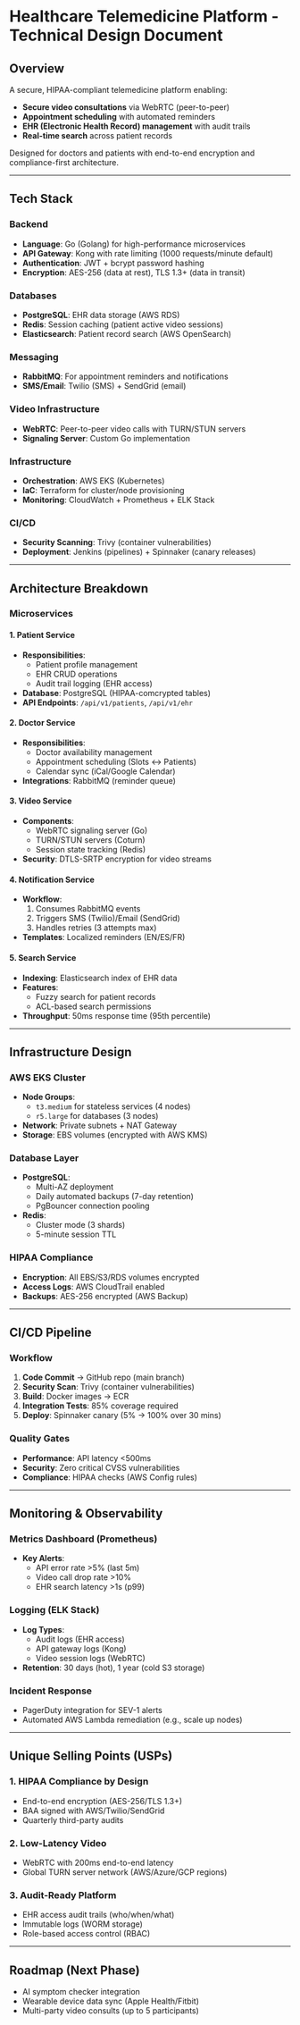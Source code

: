 # Healthcare Telemedicine Platform - Technical Design Document

## Overview

A secure, HIPAA-compliant telemedicine platform enabling:

- **Secure video consultations** via WebRTC (peer-to-peer)
- **Appointment scheduling** with automated reminders
- **EHR (Electronic Health Record) management** with audit trails
- **Real-time search** across patient records

Designed for doctors and patients with end-to-end encryption and compliance-first architecture.

---

## Tech Stack

### Backend

- **Language**: Go (Golang) for high-performance microservices
- **API Gateway**: Kong with rate limiting (1000 requests/minute default)
- **Authentication**: JWT + bcrypt password hashing
- **Encryption**: AES-256 (data at rest), TLS 1.3+ (data in transit)

### Databases

- **PostgreSQL**: EHR data storage (AWS RDS)
- **Redis**: Session caching (patient active video sessions)
- **Elasticsearch**: Patient record search (AWS OpenSearch)

### Messaging

- **RabbitMQ**: For appointment reminders and notifications
- **SMS/Email**: Twilio (SMS) + SendGrid (email)

### Video Infrastructure

- **WebRTC**: Peer-to-peer video calls with TURN/STUN servers
- **Signaling Server**: Custom Go implementation

### Infrastructure

- **Orchestration**: AWS EKS (Kubernetes)
- **IaC**: Terraform for cluster/node provisioning
- **Monitoring**: CloudWatch + Prometheus + ELK Stack

### CI/CD

- **Security Scanning**: Trivy (container vulnerabilities)
- **Deployment**: Jenkins (pipelines) + Spinnaker (canary releases)

---

## Architecture Breakdown

### Microservices

#### 1. Patient Service

- **Responsibilities**:
  - Patient profile management
  - EHR CRUD operations
  - Audit trail logging (EHR access)
- **Database**: PostgreSQL (HIPAA-comcrypted tables)
- **API Endpoints**: `/api/v1/patients`, `/api/v1/ehr`

#### 2. Doctor Service

- **Responsibilities**:
  - Doctor availability management
  - Appointment scheduling (Slots ↔ Patients)
  - Calendar sync (iCal/Google Calendar)
- **Integrations**: RabbitMQ (reminder queue)

#### 3. Video Service

- **Components**:
  - WebRTC signaling server (Go)
  - TURN/STUN servers (Coturn)
  - Session state tracking (Redis)
- **Security**: DTLS-SRTP encryption for video streams

#### 4. Notification Service

- **Workflow**:
  1. Consumes RabbitMQ events
  2. Triggers SMS (Twilio)/Email (SendGrid)
  3. Handles retries (3 attempts max)
- **Templates**: Localized reminders (EN/ES/FR)

#### 5. Search Service

- **Indexing**: Elasticsearch index of EHR data
- **Features**:
  - Fuzzy search for patient records
  - ACL-based search permissions
- **Throughput**: 50ms response time (95th percentile)

---

## Infrastructure Design

### AWS EKS Cluster

- **Node Groups**:
  - `t3.medium` for stateless services (4 nodes)
  - `r5.large` for databases (3 nodes)
- **Network**: Private subnets + NAT Gateway
- **Storage**: EBS volumes (encrypted with AWS KMS)

### Database Layer

- **PostgreSQL**:
  - Multi-AZ deployment
  - Daily automated backups (7-day retention)
  - PgBouncer connection pooling
- **Redis**:
  - Cluster mode (3 shards)
  - 5-minute session TTL

### HIPAA Compliance

- **Encryption**: All EBS/S3/RDS volumes encrypted
- **Access Logs**: AWS CloudTrail enabled
- **Backups**: AES-256 encrypted (AWS Backup)

---

## CI/CD Pipeline

### Workflow

1. **Code Commit** → GitHub repo (main branch)
2. **Security Scan**: Trivy (container vulnerabilities)
3. **Build**: Docker images → ECR
4. **Integration Tests**: 85% coverage required
5. **Deploy**: Spinnaker canary (5% → 100% over 30 mins)

### Quality Gates

- **Performance**: API latency <500ms
- **Security**: Zero critical CVSS vulnerabilities
- **Compliance**: HIPAA checks (AWS Config rules)

---

## Monitoring & Observability

### Metrics Dashboard (Prometheus)

- **Key Alerts**:
  - API error rate >5% (last 5m)
  - Video call drop rate >10%
  - EHR search latency >1s (p99)

### Logging (ELK Stack)

- **Log Types**:
  - Audit logs (EHR access)
  - API gateway logs (Kong)
  - Video session logs (WebRTC)
- **Retention**: 30 days (hot), 1 year (cold S3 storage)

### Incident Response

- PagerDuty integration for SEV-1 alerts
- Automated AWS Lambda remediation (e.g., scale up nodes)

---

## Unique Selling Points (USPs)

### 1. HIPAA Compliance by Design

- End-to-end encryption (AES-256/TLS 1.3+)
- BAA signed with AWS/Twilio/SendGrid
- Quarterly third-party audits

### 2. Low-Latency Video

- WebRTC with 200ms end-to-end latency
- Global TURN server network (AWS/Azure/GCP regions)

### 3. Audit-Ready Platform

- EHR access audit trails (who/when/what)
- Immutable logs (WORM storage)
- Role-based access control (RBAC)

---

## Roadmap (Next Phase)

- AI symptom checker integration
- Wearable device data sync (Apple Health/Fitbit)
- Multi-party video consults (up to 5 participants)

